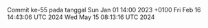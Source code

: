 Commit ke-55 pada tanggal Sun Jan 01 14:00 2023 +0100
Fri Feb 16 14:43:06 UTC 2024
Wed May 15 08:13:16 UTC 2024
